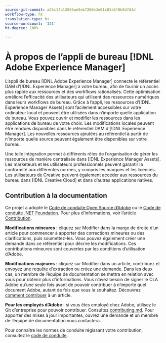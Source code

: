 ```yaml
---
source-git-commit: a25c1fa13895ae9eb7268e3e01c83a5f0b9d7d1d
workflow-type: ht
translation-type: ht
source-wordcount: '321'
ht-degree: 100%

---
```

# À propos de l’appli de bureau [!DNL Adobe Experience Manager]

L’appli de bureau [!DNL Adobe Experience Manager] connecte le référentiel DAM d’[!DNL Experience Manager] à votre bureau, afin de fournir un accès plus rapide aux ressources et des workflows rationalisés. Cette optimisation améliore l’efficacité des utilisateurs qui utilisent des ressources numériques dans leurs workflows de bureau. Grâce à l’appli, les ressources d’[!DNL Experience Manager Assets] sont facilement accessibles sur votre ordinateur local et peuvent être utilisées dans n’importe quelle application de bureau. Vous pouvez ouvrir et modifier les ressources dans les applications de bureau de votre choix. Les modifications locales peuvent être rendues disponibles dans le référentiel DAM d’[!DNL Experience Manager]. Les nouvelles ressources ajoutées au référentiel à partir de n’importe quelle source peuvent également être disponibles sur votre bureau.

Une telle intégration permet à différents rôles de l’organisation de gérer les ressources de manière centralisée dans [!DNL Experience Manager Assets]. Les marketeurs et les utilisateurs professionnels peuvent garantir la conformité aux différentes normes, y compris les marques et les licences. Les utilisateurs de Creative peuvent également accéder aux ressources du bureau dans [!DNL Creative Cloud] et dans d’autres applications natives.

## Contribution à la documentation

Ce projet a adopté le [Code de conduite Open Source d’Adobe](code-of-conduct.md) ou le [Code de conduite .NET Foundation](https://dotnetfoundation.org/code-of-conduct). Pour plus d’informations, voir l’article [Contribution](contributing.md).

**Modifications mineures** : cliquez sur Modifier dans la marge de droite d’un article pour commencer à apporter des corrections mineures ou des clarifications, puis soumettez-les. Vous pouvez également créer une demande dans ce référentiel pour décrire les modifications. Ces contributions mineures sont couvertes par les conditions d’utilisation d’Adobe.

**Modifications majeures** : cliquez sur Modifier dans un article, contribuez et envoyez une requête d’extraction ou créez une demande. Dans les deux cas, un membre de l’équipe de documentation se mettra en relation avec vous pour obtenir plus d’informations. Vous n’avez besoin de signer le CLA Adobe qu’une seule fois avant de pouvoir contribuer à n’importe quel document Adobe, autant de fois que vous le souhaitez. Découvrez [comment contribuer](contributing.md) à un article.

**Pour les employés d’Adobe** : si vous êtes employé chez Adobe, utilisez le Git d’entreprise pour pouvoir contribuer. Consultez [contributing.md](contributing.md). Pour apporter des mises à jour importantes, ouvrez une demande et un membre de l’équipe de documentation vous contactera.

Pour connaître les normes de conduite régissant votre contribution, consultez le [code de conduite](code-of-conduct.md).
